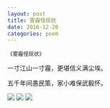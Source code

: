 ```yaml
---
layout: post
title: 雾霾怪现状
date: 2016-12-20
categories: poem
---
```

`《雾霾怪现状》`

一寸江山一寸霾，更堪信义满尘埃。

五千年间愚民策，家小难保武毅怀。

<!--more-->

![]({{site.url}}/Images/56.JPG)
![]({{site.url}}/Images/54.JPG)
![]({{site.url}}/Images/55.JPG)

<script>
  (function(i,s,o,g,r,a,m){i['GoogleAnalyticsObject']=r;i[r]=i[r]||function(){
  (i[r].q=i[r].q||[]).push(arguments)},i[r].l=1*new Date();a=s.createElement(o),
  m=s.getElementsByTagName(o)[0];a.async=1;a.src=g;m.parentNode.insertBefore(a,m)
  })(window,document,'script','https://www.google-analytics.com/analytics.js','ga');

  ga('create', 'UA-85986843-1', 'auto');
  ga('send', 'pageview');

</script>
